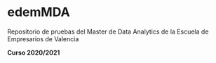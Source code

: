 # edemMDA
Repositorio de pruebas del Master de Data Analytics de la Escuela de Empresarios de Valencia

**Curso 2020/2021** 
